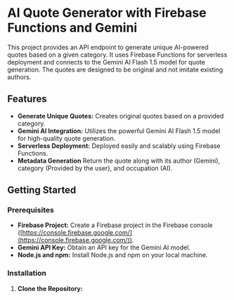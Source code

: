 # AI Quote Generator with Firebase Functions and Gemini

This project provides an API endpoint to generate unique AI-powered quotes based on a given category. It uses Firebase Functions for serverless deployment and connects to the Gemini AI Flash 1.5 model for quote generation. The quotes are designed to be original and not imitate existing authors.

## Features

- **Generate Unique Quotes:**  Creates original quotes based on a provided category.
- **Gemini AI Integration:** Utilizes the powerful Gemini AI Flash 1.5 model for high-quality quote generation.
- **Serverless Deployment:**  Deployed easily and scalably using Firebase Functions.
- **Metadata Generation** Return the quote along with its author (Gemini), category (Provided by the user), and occupation (AI).


## Getting Started

### Prerequisites

- **Firebase Project:** Create a Firebase project in the Firebase console ([https://console.firebase.google.com/](https://console.firebase.google.com/)).
- **Gemini API Key:** Obtain an API key for
 the Gemini AI model.
- **Node.js and npm:**  Install Node.js and npm on your local machine.

### Installation

1. **Clone the Repository:**
